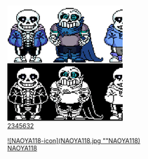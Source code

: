[![2345632-icon](2345632.png "2345632")](https://github.com/2345632)
<br>
[2345632](https://github.com/2345632)
<br>
<br>
[![NAOYA118-icon](NAOYA118.jpg ""NAOYA118)](https://github.com/naoya118)
<br>
[NAOYA118](https://github.com/naoya118)
